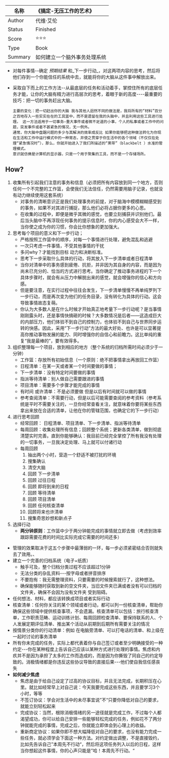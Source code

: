 
| 名称  |《搞定-无压工作的艺术》|
|  ---  |   :---  |
|Author |  代维·艾伦   |
|Status |  Finished   |
|Score  | ⭐⭐⭐  |
|Type   |  Book   |
|Summary| 如何建立一个脑外事务处理系统  |

-   对每件事情--确定 _预期结果_ 和_下一步行动_，对这两项内容的思考，然后将他们存到一个你能信任的系统中去，就能将你的大脑从这件事中解放出来。
-   采取自下而上的工作方法--从最底层的任务和活动着手，掌控住所有的底层任务才能，让你的大脑有精力进行高层次的思考，着眼于新的高度----最重要的技巧：把一切的事务赶出大脑。

		主要的变化：把一切赶出你的大脑 我与其他人迥然不同的做法是，我将所有的“材料”百分之百地存入一些实实在在的工具篮中，而不是遗留在我的头脑中，并且利用这些工具进行处理。 这一方法适用于一切事务—重大事件或者微不足道的小事，个人的私事或者工作中的问题，突发事件或者不甚紧急的情况，无一例外。 
		通常，你大脑中盘踞问题的多少与其解决的效率成反比 如果你能够把这种做法转化为你现在生活和工作中运行模式中的一种常态，并使之贯穿于你生活中的各个领域（不仅仅在处理“紧急情况时”），那么，你就开始进入了我们所描述的“黑带”（blackbelt ）水准的管理模式。
		意识就仿佛是计算机的显示器，只是一个用于聚集的工具，而不是一个存储场所。


## How?
1. 收集所有引起我们注意的事务和信息（必须把所有内容放到同一个地方，否则任何一个不完整的工作篮，会使我们无法信任，仍然需要用脑子记录，也就没有动力继续使用这套系统）
    -   对事务的清晰意识正是我们处理事务的前提，对于脑海中模模糊糊感受到的事务，如果不对其进行捕捉，那么他们必将占据你更多的心思。
    -   在收集的过程中，即便是微乎其微的感觉，也要立刻捕获并识别他们。最后当头脑中不再浮现任何事务的提示信息时，你的内心感受会大不一样，当你使之成为你的习惯，你会比你想象的更加强大。
2. 思考每个项目的意义和下一步行动；
    -   严格按照工作篮中的顺序，对每一个事情进行处理，避免混乱和逃避
    -   一次只考虑一件事情，不受其他事情的干扰
    -   多问why？才能找到目标 动力和决断标准。
    -   思考下一步采取什么具体的行动，将其放入下一步清单或者日程清单
    -   当你对清单中的事务感到疲倦、抗拒，并非因为其自身的内容，而是因为尚未已充分的、恰当的方式进行思考。当你确定了推动事务进程的下一个具体步骤时，就会有从压力中解脱出来的感觉，就会增强你的信心和方向感。
    -   但是要注意，在实行过程中往往会发生，下一步清单慢慢不再单纯罗列下一步行动，而是再次变为他们的任务目录，没有转化为具体的行动。这会导致事情故态复萌。
    -   你认为大多数人是在什么时候才开始真正地考量下一步行动呢？是当事情刚刚露头时，还是事情快搞砸的时候？大多数情况是后者——这造成巨大的内部压力，他们体验不到自己的控制力，也体验不到自己与世界同步运转的快感。因此，采用“下一步行动”方法的最大好处、也许是可以显著提高你推动事物发展的能力、同时增强你的自信心和前瞻力。这比单纯的重复“我是最棒的”，要有效得多。
3. 组织整理每一个项目，放到相应的地方（整个系统的归档所需时间必须少于一分钟）
    -   工作篮：存放所有初始信息（一个原则：绝不把事情拿出再放回工作篮）
    -   日程清单：在某一天或者某一个时间要做的事情；
    -   下一步清单：没有特定时间要做的事情
    -   指派等待清单：别人做自己需要跟进的事情
    -   项目清单：需要多个步骤才能完成的事情
    -   有时间 或许清单：不是必须要做 但是以后有时间就可以做的事情
    -   参考查阅清单：不需要行动，但是以后可能需要查阅的参考资料（参考系统是平时不需要关注的，一旦你经常查看关注，就意味着你要将某些东西拿出来放在合适的清单，让他在你的管辖范围，也确定它的下一步行动）
4. 进行思考回顾
    -   经常回顾： 日程清单、项目清单、下一步清单、指派等待清单
    -   每周回顾：收集处理所有信息；回顾整个系统；更新各类清单，做到彻底清楚实时完善。直到你能够确认：我目前已经完全掌控了所有我没有处理的一切事务，一旦我决定处理、马上就可以付诸行动
    -   每周回顾
        1.  抽出两个小时，营造一个舒适不被打扰的环境
        2.  搜集确认
        3.  清空大脑
        4.  回顾 下一步清单
        5.  回顾 过往日程
        6.  回顾 即将到来的日程
        7.  回顾 等待清单
        8.  回顾 项目清单
        9.  回顾 任何核查清单
        10.  回顾将来也许清单
        11.  搜集奇思妙想和新点子
5. 选择行动
    -   **两分钟原则**：工作篮中少于两分钟能完成的事情就立即去做（考虑到效率 跟踪需要花费的时间比实际完成它需要的时间还多）
-   管理的效果取决于这五个步骤中最薄弱的一环，每一步必须紧密结合否则就失去了效用。、
-   建立一个完善的归档系统（电子+纸质）
    -   触手可及，整个归档分类过程不应该超过1分钟
    -   无法分类的杂乱资料---按字母或者拼音排序
    -   不要抱有：我无需整理资料，只要需要的时候搜索就行了，这种想法。
    -   确保能够随时获取到新的空文件夹，当旧文件夹已满或者没有可以归档的文件夹，确保不会因为没有文件夹 受到阻碍。
-   任何想法、材料，都应该转换成项目或者实际行动
-   核查清单：任何你关注的某个领域或者行动，都可以列一份核查清单，帮助你确保这些领域中提供核查事项，不会遗漏。核查清单可以包括：旅行核查清单，工作职责范畴、运动训练计划、每周回顾检查清单、要保持联系的人、个人发展定期评估清单、推出某个活动从前期到后期所有需要关注的情况
-   按情景分类你的行动清单：例如 在电脑旁清单、可以打电话的清单、和上级在一起时讨论的事务清单
-   所有你未完成的任务，实际上都代表着你与自己签订或者至少明确接受的一种约定---你在某种程度上告诉自己应该以某种方式进行处理的事情。焦虑和内疚并不是因为承担了太多的工作而造成的，而是因为你撕毁了同自己的约定导致的。消极情绪都是你违反这些协议导致的直接后果---他们使自我信任感丧失
-   **如何减少焦虑**
    -   焦虑是由于给自己设定了过高的协议目标，并且无法完成，长期积压在心里。就比如经常早上对自己说：今天我要完成这些东西，并且要学习3个小时，等等
    -   不签订协议：学会对生活中的未尽事宜说”不“只要你降低对自己的要求，就能立刻轻松起来
    -   完成协议：当然，根除消极情绪的另一途径就是完成工作，不过每个人都渴望成功，你可以给自己安排一些能够轻松完成的任务，例如花不了两分钟就能完成的事情，完成之后，你就能立即体会到心理上的收益。
    -   重新商定协议：如果你即不想大幅降低对自己的要求，也没有能力完成一些任务，就必须学会下面这一种方法。对约定做出调整，不是直接毁约，比如先告诉自己”本周先不行动“，然后将这项任务列入以后的日程，这样当你想起这件事情，你的心声只能是”哈！本周先不行动。“